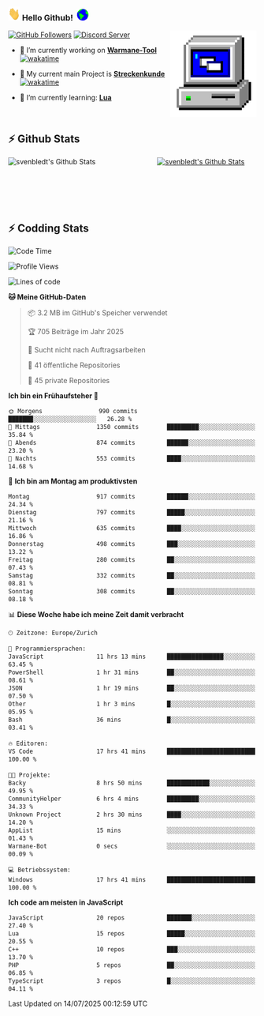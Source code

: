 ### <img src="https://github.com/svenbledt/svenbledt/blob/main/Assets/Hi.gif" height="28" width="24"> **Hello Github!** &nbsp;<img src="https://github.com/svenbledt/svenbledt/blob/main/Assets/Earth.gif" height="24" width="24">
[![GitHub Followers](https://img.shields.io/github/followers/svenbledt?label=Follow&style=flat-squaree&logo=github&labelColor=black&color=black&cacheSeconds=5)](https://github.com/svenbledt)
[![Discord Server](https://img.shields.io/discord/443405445831327754?style=flat-squeree&logo=discord&logoColor=white&label=Trojan%20Rotations%20Server&labelColor=black&color=gray&cacheSeconds=3650)](https://discord.gg/c6GZKjVhxw)
<img align="right" alt="PC GIF" src="https://github.com/svenbledt/svenbledt/blob/main/Assets/PC.gif" width="175" />

<p>

 - 🔭 I’m currently working on **[Warmane-Tool](https://github.com/svenbledt/Warmane-Bot)** [![wakatime](https://wakatime.com/badge/user/eb1cebc0-6a00-4f39-ab37-6770a4331515/project/b1c02622-6489-4920-898c-6e91c5bba727.svg)](https://wakatime.com/badge/user/eb1cebc0-6a00-4f39-ab37-6770a4331515/project/b1c02622-6489-4920-898c-6e91c5bba727)
 - 🔭 My current main Project is **[Streckenkunde](https://github.com/Streckenkunde)** [![wakatime](https://wakatime.com/badge/user/eb1cebc0-6a00-4f39-ab37-6770a4331515/project/8c10f4f0-0d09-4e0e-b526-eec4de9936b6.svg)](https://wakatime.com/badge/user/eb1cebc0-6a00-4f39-ab37-6770a4331515/project/8c10f4f0-0d09-4e0e-b526-eec4de9936b6)

 - 🌱 I’m currently learning: **[Lua](https://www.lua.org/)**
 
</p>

<br>

## :zap: Github Stats

<a href="https://github.com/svenbledt">
  <img align="left" src="https://github-readme-stats.vercel.app/api?username=svenbledt&show_icons=true&title_color=c9d1d9&icon_color=58a6da&text_color=c9d1d9&bg_color=0d1117&hide=issues" alt="svenbledt's Github Stats" width="60%">
 </a>
 <a href="https://github.com/svenbledt">
 <img src="https://github-readme-stats.vercel.app/api/top-langs/?username=svenbledt&show_icons=true&title_color=c9d1d9&icon_color=58a6da&text_color=c9d1d9&bg_color=0d1117" alt="svenbledt's Github Stats" width="35%">
 </a>

<br> <br> <br> <br> 
## :zap: Codding Stats

<!--START_SECTION:waka-->
![Code Time](http://img.shields.io/badge/Code%20Time-722%20hrs%2056%20mins-blue)

![Profile Views](http://img.shields.io/badge/Profilansichten-1-blue)

![Lines of code](https://img.shields.io/badge/Seit%20Hallo%20Welt%20habe%20ich%20geschrieben-30.1%20million%20Codezeilen-blue)

**🐱 Meine GitHub-Daten** 

> 📦 3.2 MB im GitHub's Speicher verwendet 
 > 
> 🏆 705 Beiträge im Jahr 2025
 > 
> 🚫 Sucht nicht nach Auftragsarbeiten
 > 
> 📜 41 öffentliche Repositories 
 > 
> 🔑 45 private Repositories 
 > 
**Ich bin ein Frühaufsteher 🐤** 

```text
🌞 Morgens                990 commits         ███████░░░░░░░░░░░░░░░░░░   26.28 % 
🌆 Mittags                1350 commits        █████████░░░░░░░░░░░░░░░░   35.84 % 
🌃 Abends                 874 commits         ██████░░░░░░░░░░░░░░░░░░░   23.20 % 
🌙 Nachts                 553 commits         ████░░░░░░░░░░░░░░░░░░░░░   14.68 % 
```
📅 **Ich bin am Montag am produktivsten** 

```text
Montag                   917 commits         ██████░░░░░░░░░░░░░░░░░░░   24.34 % 
Dienstag                 797 commits         █████░░░░░░░░░░░░░░░░░░░░   21.16 % 
Mittwoch                 635 commits         ████░░░░░░░░░░░░░░░░░░░░░   16.86 % 
Donnerstag               498 commits         ███░░░░░░░░░░░░░░░░░░░░░░   13.22 % 
Freitag                  280 commits         ██░░░░░░░░░░░░░░░░░░░░░░░   07.43 % 
Samstag                  332 commits         ██░░░░░░░░░░░░░░░░░░░░░░░   08.81 % 
Sonntag                  308 commits         ██░░░░░░░░░░░░░░░░░░░░░░░   08.18 % 
```


📊 **Diese Woche habe ich meine Zeit damit verbracht** 

```text
🕑︎ Zeitzone: Europe/Zurich

💬 Programmiersprachen: 
JavaScript               11 hrs 13 mins      ████████████████░░░░░░░░░   63.45 % 
PowerShell               1 hr 31 mins        ██░░░░░░░░░░░░░░░░░░░░░░░   08.61 % 
JSON                     1 hr 19 mins        ██░░░░░░░░░░░░░░░░░░░░░░░   07.50 % 
Other                    1 hr 3 mins         █░░░░░░░░░░░░░░░░░░░░░░░░   05.95 % 
Bash                     36 mins             █░░░░░░░░░░░░░░░░░░░░░░░░   03.41 % 

🔥 Editoren: 
VS Code                  17 hrs 41 mins      █████████████████████████   100.00 % 

🐱‍💻 Projekte: 
Backy                    8 hrs 50 mins       ████████████░░░░░░░░░░░░░   49.95 % 
CommunityHelper          6 hrs 4 mins        █████████░░░░░░░░░░░░░░░░   34.33 % 
Unknown Project          2 hrs 30 mins       ████░░░░░░░░░░░░░░░░░░░░░   14.20 % 
AppList                  15 mins             ░░░░░░░░░░░░░░░░░░░░░░░░░   01.43 % 
Warmane-Bot              0 secs              ░░░░░░░░░░░░░░░░░░░░░░░░░   00.09 % 

💻 Betriebssystem: 
Windows                  17 hrs 41 mins      █████████████████████████   100.00 % 
```

**Ich code am meisten in JavaScript** 

```text
JavaScript               20 repos            ███████░░░░░░░░░░░░░░░░░░   27.40 % 
Lua                      15 repos            █████░░░░░░░░░░░░░░░░░░░░   20.55 % 
C++                      10 repos            ███░░░░░░░░░░░░░░░░░░░░░░   13.70 % 
PHP                      5 repos             ██░░░░░░░░░░░░░░░░░░░░░░░   06.85 % 
TypeScript               3 repos             █░░░░░░░░░░░░░░░░░░░░░░░░   04.11 % 
```




 Last Updated on 14/07/2025 00:12:59 UTC
<!--END_SECTION:waka-->
